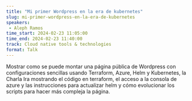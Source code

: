 ```yaml
---
title: "Mi primer Wordpress en la era de kubernetes"
slug: mi-primer-wordpress-en-la-era-de-kubernetes
speakers:
 - Aleph Ramos
time_start: 2024-02-23 11:05:00
time_end: 2024-02-23 11:40:00
track: Cloud native tools & technologies
format: Talk
---
```


Mostrar como se puede montar una página pública de Wordpress con configuraciones sencillas usando Terraform, Azure, Helm y Kubernetes, la Charla Ira mostrando el código en terraform, el acceso a la consola de azure y las instrucciones para actualizar helm y cómo evolucionar los scripts para hacer más compleja la página.